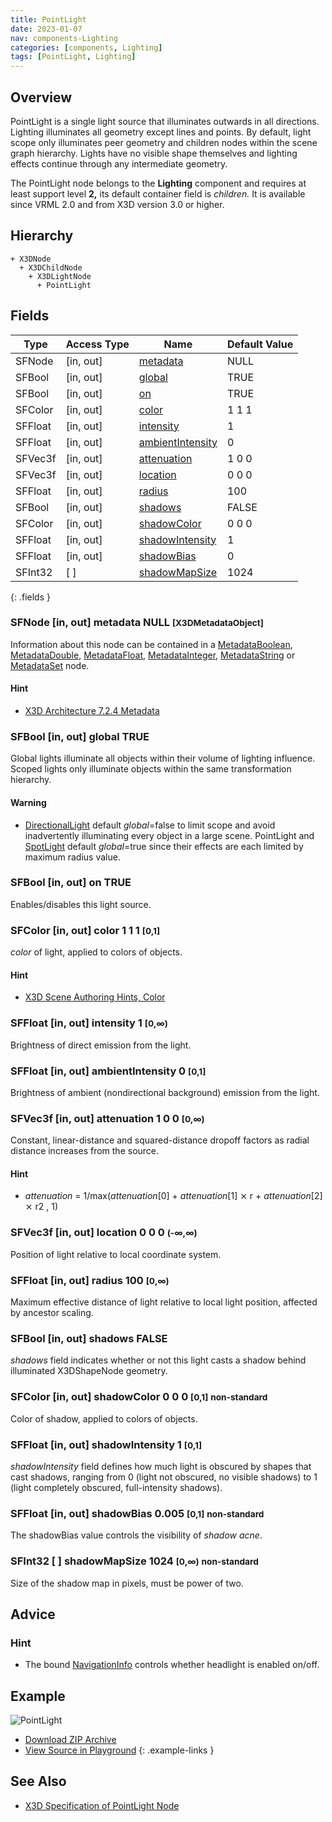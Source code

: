 ```yaml
---
title: PointLight
date: 2023-01-07
nav: components-Lighting
categories: [components, Lighting]
tags: [PointLight, Lighting]
---
```

<style>
.post h3 {
  word-spacing: 0.2em;
}
</style>

## Overview

PointLight is a single light source that illuminates outwards in all directions. Lighting illuminates all geometry except lines and points. By default, light scope only illuminates peer geometry and children nodes within the scene graph hierarchy. Lights have no visible shape themselves and lighting effects continue through any intermediate geometry.

The PointLight node belongs to the **Lighting** component and requires at least support level **2,** its default container field is *children.* It is available since VRML 2.0 and from X3D version 3.0 or higher.

## Hierarchy

```
+ X3DNode
  + X3DChildNode
    + X3DLightNode
      + PointLight
```

## Fields

| Type | Access Type | Name | Default Value |
| ---- | ----------- | ---- | ------------- |
| SFNode | \[in, out\] | [metadata](#sfnode-in-out-metadata-null-x3dmetadataobject) | NULL  |
| SFBool | \[in, out\] | [global](#sfbool-in-out-global-true) | TRUE |
| SFBool | \[in, out\] | [on](#sfbool-in-out-on-true) | TRUE |
| SFColor | \[in, out\] | [color](#sfcolor-in-out-color-1-1-1-0-1) | 1 1 1  |
| SFFloat | \[in, out\] | [intensity](#sffloat-in-out-intensity-1-0) | 1  |
| SFFloat | \[in, out\] | [ambientIntensity](#sffloat-in-out-ambientintensity-0-0-1) | 0  |
| SFVec3f | \[in, out\] | [attenuation](#sfvec3f-in-out-attenuation-1-0-0-0) | 1 0 0  |
| SFVec3f | \[in, out\] | [location](#sfvec3f-in-out-location-0-0-0--) | 0 0 0  |
| SFFloat | \[in, out\] | [radius](#sffloat-in-out-radius-100-0) | 100  |
| SFBool | \[in, out\] | [shadows](#sfbool-in-out-shadows-false) | FALSE |
| SFColor | \[in, out\] | [shadowColor](#sfcolor-in-out-shadowcolor-0-0-0-0-1-small-classbluenon-standard) | 0 0 0  |
| SFFloat | \[in, out\] | [shadowIntensity](#sffloat-in-out-shadowintensity-1-0-1) | 1  |
| SFFloat | \[in, out\] | [shadowBias](#sffloat-in-out-shadowbias-0005-0-1-small-classbluenon-standard) | 0 |
| SFInt32 | \[ \] | [shadowMapSize](#sfint32---shadowmapsize-1024-0-small-classbluenon-standard) | 1024  |
{: .fields }

### SFNode [in, out] **metadata** NULL <small>[X3DMetadataObject]</small>

Information about this node can be contained in a [MetadataBoolean](/x_ite/components/core/metadataboolean/), [MetadataDouble](/x_ite/components/core/metadatadouble/), [MetadataFloat](/x_ite/components/core/metadatafloat/), [MetadataInteger](/x_ite/components/core/metadatainteger/), [MetadataString](/x_ite/components/core/metadatastring/) or [MetadataSet](/x_ite/components/core/metadataset/) node.

#### Hint

- [X3D Architecture 7.2.4 Metadata](https://www.web3d.org/specifications/X3Dv4/ISO-IEC19775-1v4-IS/Part01/components/core.html#Metadata)

### SFBool [in, out] **global** TRUE

Global lights illuminate all objects within their volume of lighting influence. Scoped lights only illuminate objects within the same transformation hierarchy.

#### Warning

- [DirectionalLight](/x_ite/components/lighting/directionallight/) default *global*=false to limit scope and avoid inadvertently illuminating every object in a large scene. PointLight and [SpotLight](/x_ite/components/lighting/spotlight/) default *global*=true since their effects are each limited by maximum radius value.

### SFBool [in, out] **on** TRUE

Enables/disables this light source.

### SFColor [in, out] **color** 1 1 1 <small>[0,1]</small>

*color* of light, applied to colors of objects.

#### Hint

- [X3D Scene Authoring Hints, Color](https://www.web3d.org/x3d/content/examples/X3dSceneAuthoringHints.html#Color)

### SFFloat [in, out] **intensity** 1 <small>[0,∞)</small>

Brightness of direct emission from the light.

### SFFloat [in, out] **ambientIntensity** 0 <small>[0,1]</small>

Brightness of ambient (nondirectional background) emission from the light.

### SFVec3f [in, out] **attenuation** 1 0 0 <small>[0,∞)</small>

Constant, linear-distance and squared-distance dropoff factors as radial distance increases from the source.

#### Hint

- *attenuation* = 1/max(*attenuation*[0] + *attenuation*[1] ⨯ r + *attenuation*[2] ⨯ r2 , 1)

### SFVec3f [in, out] **location** 0 0 0 <small>(-∞,∞)</small>

Position of light relative to local coordinate system.

### SFFloat [in, out] **radius** 100 <small>[0,∞)</small>

Maximum effective distance of light relative to local light position, affected by ancestor scaling.

### SFBool [in, out] **shadows** FALSE

*shadows* field indicates whether or not this light casts a shadow behind illuminated X3DShapeNode geometry.

### SFColor [in, out] **shadowColor** 0 0 0 <small>[0,1]</small> <small class="blue">non-standard</small>

Color of shadow, applied to colors of objects.

### SFFloat [in, out] **shadowIntensity** 1 <small>[0,1]</small>

*shadowIntensity* field defines how much light is obscured by shapes that cast shadows, ranging from 0 (light not obscured, no visible shadows) to 1 (light completely obscured, full-intensity shadows).

### SFFloat [in, out] **shadowBias** 0.005 <small>[0,1]</small> <small class="blue">non-standard</small>

The shadowBias value controls the visibility of *shadow acne*.

### SFInt32 [ ] **shadowMapSize** 1024 <small>[0,∞)</small> <small class="blue">non-standard</small>

Size of the shadow map in pixels, must be power of two.

## Advice

### Hint

- The bound [NavigationInfo](/x_ite/components/navigation/navigationinfo/) controls whether headlight is enabled on/off.

## Example

<x3d-canvas class="xr-button-br" src="https://create3000.github.io/media/examples/Lighting/PointLight/PointLight.x3d" contentScale="auto" update="auto">
  <img src="https://create3000.github.io/media/examples/Lighting/PointLight/screenshot.avif" alt="PointLight"/>
</x3d-canvas>

- [Download ZIP Archive](https://create3000.github.io/media/examples/Lighting/PointLight/PointLight.zip)
- [View Source in Playground](/x_ite/playground/?url=https://create3000.github.io/media/examples/Lighting/PointLight/PointLight.x3d)
{: .example-links }

## See Also

- [X3D Specification of PointLight Node](https://www.web3d.org/documents/specifications/19775-1/V4.0/Part01/components/lighting.html#PointLight)
